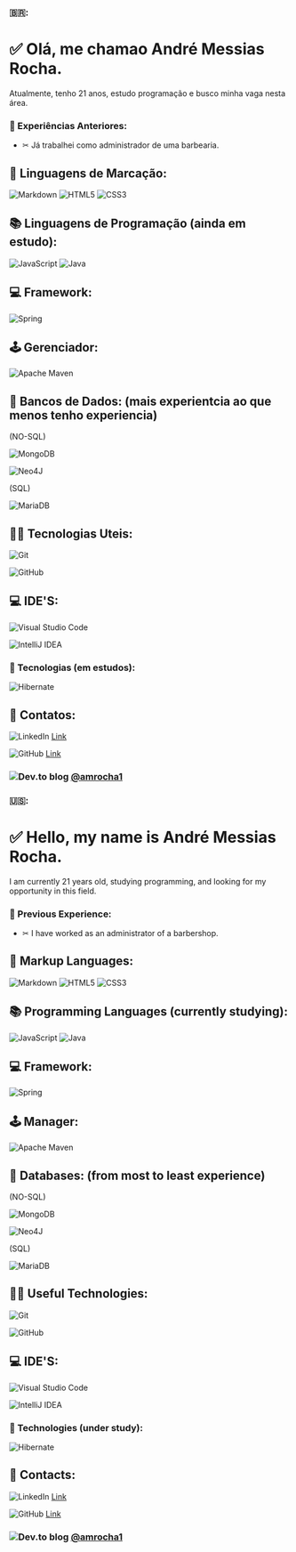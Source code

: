 ### 🇧🇷:
# ✅ Olá, me chamao André Messias Rocha.
Atualmente, tenho 21 anos, estudo programação e busco minha vaga nesta área.
### 💼 Experiências Anteriores:
- ✂ Já trabalhei como administrador de uma barbearia.

## 📃 Linguagens de Marcação:
![Markdown](https://img.shields.io/badge/markdown-%23000000.svg?style=for-the-badge&logo=markdown&logoColor=white)
![HTML5](https://img.shields.io/badge/html5-%23E34F26.svg?style=for-the-badge&logo=html5&logoColor=white)
![CSS3](https://img.shields.io/badge/css3-%231572B6.svg?style=for-the-badge&logo=css3&logoColor=white)
## 📚 Linguagens de Programação (ainda em estudo):
![JavaScript](https://img.shields.io/badge/javascript-%23323330.svg?style=for-the-badge&logo=javascript&logoColor=%23F7DF1E)
![Java](https://img.shields.io/badge/java-%23ED8B00.svg?style=for-the-badge&logo=openjdk&logoColor=white)

## 💻 Framework: 
![Spring](https://img.shields.io/badge/spring-%236DB33F.svg?style=for-the-badge&logo=spring&logoColor=white)

## 🕹 Gerenciador: 
![Apache Maven](https://img.shields.io/badge/Apache%20Maven-C71A36?style=for-the-badge&logo=Apache%20Maven&logoColor=white)

## 💱 Bancos de Dados:       (mais experientcia ao que menos tenho experiencia)
(NO-SQL)

![MongoDB](https://img.shields.io/badge/MongoDB-%234ea94b.svg?style=for-the-badge&logo=mongodb&logoColor=white)

![Neo4J](https://img.shields.io/badge/Neo4j-008CC1?style=for-the-badge&logo=neo4j&logoColor=white)

(SQL)

![MariaDB](https://img.shields.io/badge/MariaDB-003545?style=for-the-badge&logo=mariadb&logoColor=white)

## 👨‍💻 Tecnologias Uteis:
![Git](https://img.shields.io/badge/git-%23F05033.svg?style=for-the-badge&logo=git&logoColor=white)

![GitHub](https://img.shields.io/badge/github-%23121011.svg?style=for-the-badge&logo=github&logoColor=white)

## 💻 IDE'S:
![Visual Studio Code](https://img.shields.io/badge/Visual%20Studio%20Code-0078d7.svg?style=for-the-badge&logo=visual-studio-code&logoColor=white)

<img alt="IntelliJ IDEA" src="https://img.shields.io/badge/IntelliJIDEA-000000.svg?style=for-the-badge&logo=intellij-idea&logoColor=white"/>

### 🔭 Tecnologias (em estudos):
![Hibernate](https://img.shields.io/badge/Hibernate-59666C?style=for-the-badge&logo=Hibernate&logoColor=white)

## 💬  Contatos:
![LinkedIn](https://img.shields.io/badge/linkedin-%230077B5.svg?style=for-the-badge&logo=linkedin&logoColor=white) [Link](https://www.linkedin.com/in/amrocha1)

![GitHub](https://img.shields.io/badge/github-%23121011.svg?style=for-the-badge&logo=github&logoColor=white) [Link](https://github.com/amrocha1)

### ![Dev.to blog](https://img.shields.io/badge/dev.to-0A0A0A?style=for-the-badge&logo=dev.to&logoColor=white)  [@amrocha1](https://www.linkedin.com/in/amrocha1/)

### 🇺🇸:

# ✅ Hello, my name is André Messias Rocha.
I am currently 21 years old, studying programming, and looking for my opportunity in this field.
### 💼 Previous Experience:
- ✂  I have worked as an administrator of a barbershop.

## 📃 Markup Languages:
![Markdown](https://img.shields.io/badge/markdown-%23000000.svg?style=for-the-badge&logo=markdown&logoColor=white)
![HTML5](https://img.shields.io/badge/html5-%23E34F26.svg?style=for-the-badge&logo=html5&logoColor=white)
![CSS3](https://img.shields.io/badge/css3-%231572B6.svg?style=for-the-badge&logo=css3&logoColor=white)
## 📚 Programming Languages (currently studying):
![JavaScript](https://img.shields.io/badge/javascript-%23323330.svg?style=for-the-badge&logo=javascript&logoColor=%23F7DF1E)
![Java](https://img.shields.io/badge/java-%23ED8B00.svg?style=for-the-badge&logo=openjdk&logoColor=white)

## 💻 Framework: 
![Spring](https://img.shields.io/badge/spring-%236DB33F.svg?style=for-the-badge&logo=spring&logoColor=white)

## 🕹 Manager: 
![Apache Maven](https://img.shields.io/badge/Apache%20Maven-C71A36?style=for-the-badge&logo=Apache%20Maven&logoColor=white)

## 💱 Databases: (from most to least experience)
(NO-SQL)

![MongoDB](https://img.shields.io/badge/MongoDB-%234ea94b.svg?style=for-the-badge&logo=mongodb&logoColor=white)

![Neo4J](https://img.shields.io/badge/Neo4j-008CC1?style=for-the-badge&logo=neo4j&logoColor=white)

(SQL)

![MariaDB](https://img.shields.io/badge/MariaDB-003545?style=for-the-badge&logo=mariadb&logoColor=white)

## 👨‍💻 Useful Technologies:
![Git](https://img.shields.io/badge/git-%23F05033.svg?style=for-the-badge&logo=git&logoColor=white)

![GitHub](https://img.shields.io/badge/github-%23121011.svg?style=for-the-badge&logo=github&logoColor=white)

## 💻 IDE'S:
![Visual Studio Code](https://img.shields.io/badge/Visual%20Studio%20Code-0078d7.svg?style=for-the-badge&logo=visual-studio-code&logoColor=white)

<img alt="IntelliJ IDEA" src="https://img.shields.io/badge/IntelliJIDEA-000000.svg?style=for-the-badge&logo=intellij-idea&logoColor=white"/>

### 🔭 Technologies (under study):
![Hibernate](https://img.shields.io/badge/Hibernate-59666C?style=for-the-badge&logo=Hibernate&logoColor=white)

## 💬 Contacts:
![LinkedIn](https://img.shields.io/badge/linkedin-%230077B5.svg?style=for-the-badge&logo=linkedin&logoColor=white) [Link](https://www.linkedin.com/in/amrocha1)

![GitHub](https://img.shields.io/badge/github-%23121011.svg?style=for-the-badge&logo=github&logoColor=white) [Link](https://github.com/amrocha1)

### ![Dev.to blog](https://img.shields.io/badge/dev.to-0A0A0A?style=for-the-badge&logo=dev.to&logoColor=white)  [@amrocha1](https://www.linkedin.com/in/amrocha1/)
